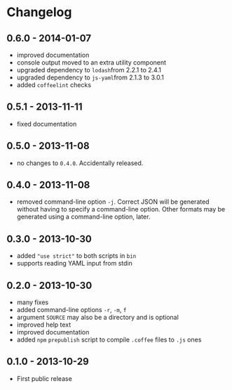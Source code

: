 # Changelog

## 0.6.0 - 2014-01-07
- improved documentation
- console output moved to an extra utility component
- upgraded dependency to `lodash`from 2.2.1 to 2.4.1
- upgraded dependency to `js-yaml`from 2.1.3 to 3.0.1
- added `coffeelint` checks

## 0.5.1 - 2013-11-11
- fixed documentation

## 0.5.0 - 2013-11-08
- no changes to `0.4.0`. Accidentally released.

## 0.4.0 - 2013-11-08
- removed command-line option `-j`. Correct JSON will be generated without having to specify a command-line option.
  Other formats may be generated using a command-line option, later.

## 0.3.0 - 2013-10-30
- added `"use strict"` to both scripts in `bin`
- supports reading YAML input from stdin

## 0.2.0 - 2013-10-30
- many fixes
- added command-line options `-r`, `-m`, `f`
- argument `SOURCE` may also be a directory and is optional
- improved help text
- improved documentation
- added `npm` `prepublish` script to compile `.coffee` files to `.js` ones

## 0.1.0 - 2013-10-29
- First public release
